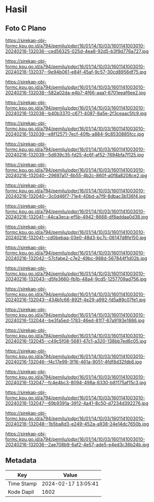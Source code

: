 # Hasil

## Foto C Plano

https://sirekap-obj-formc.kpu.go.id/a794/pemilu/pdpr/16/01/14/10/03/1601141003010-20240216-132036--ced56325-025d-4ea8-92d5-b3f9d776a727.jpg

https://sirekap-obj-formc.kpu.go.id/a794/pemilu/pdpr/16/01/14/10/03/1601141003010-20240216-132037--9e94b061-e84f-45af-9c57-30cd8956df75.jpg

https://sirekap-obj-formc.kpu.go.id/a794/pemilu/pdpr/16/01/14/10/03/1601141003010-20240216-132038--582a02da-e4b7-4f66-aaa1-6701eeaf6ee2.jpg

https://sirekap-obj-formc.kpu.go.id/a794/pemilu/pdpr/16/01/14/10/03/1601141003010-20240216-132038--b40b3370-c671-4087-8a5e-2f3ceaac5fc9.jpg

https://sirekap-obj-formc.kpu.go.id/a794/pemilu/pdpr/16/01/14/10/03/1601141003010-20240216-132039--e8f12571-7ecf-40fb-a884-9c8530885fcc.jpg

https://sirekap-obj-formc.kpu.go.id/a794/pemilu/pdpr/16/01/14/10/03/1601141003010-20240216-132039--5d939c35-fd25-4c6f-af52-7694bfa7f125.jpg

https://sirekap-obj-formc.kpu.go.id/a794/pemilu/pdpr/16/01/14/10/03/1601141003010-20240216-132040--29697a17-6b55-4b2c-860f-a0f8a8208ce2.jpg

https://sirekap-obj-formc.kpu.go.id/a794/pemilu/pdpr/16/01/14/10/03/1601141003010-20240216-132040--3c0d46f7-71e4-40bd-a7f9-8dbac3b136f4.jpg

https://sirekap-obj-formc.kpu.go.id/a794/pemilu/pdpr/16/01/14/10/03/1601141003010-20240216-132041--44ca3eca-ef5b-4942-8668-df8addaa0d38.jpg

https://sirekap-obj-formc.kpu.go.id/a794/pemilu/pdpr/16/01/14/10/03/1601141003010-20240216-132041--cd0bebaa-03e0-48d3-bc7c-06147d8fe150.jpg

https://sirekap-obj-formc.kpu.go.id/a794/pemilu/pdpr/16/01/14/10/03/1601141003010-20240216-132042--57cfabe2-c7e2-49bc-988d-567844f1d02b.jpg

https://sirekap-obj-formc.kpu.go.id/a794/pemilu/pdpr/16/01/14/10/03/1601141003010-20240216-132043--d5fe3660-fb1b-48a4-9cd5-1257709ad756.jpg

https://sirekap-obj-formc.kpu.go.id/a794/pemilu/pdpr/16/01/14/10/03/1601141003010-20240216-132043--434b1c66-892f-4e29-a992-fd5a89c07fe1.jpg

https://sirekap-obj-formc.kpu.go.id/a794/pemilu/pdpr/16/01/14/10/03/1601141003010-20240216-132044--be3fa5ed-1783-46ed-81f7-67a9193e1886.jpg

https://sirekap-obj-formc.kpu.go.id/a794/pemilu/pdpr/16/01/14/10/03/1601141003010-20240216-132045--c49c5f08-5681-47c1-a320-138bb7ed6c05.jpg

https://sirekap-obj-formc.kpu.go.id/a794/pemilu/pdpr/16/01/14/10/03/1601141003010-20240216-132046--f4c17e99-3f16-461a-9051-4fdf8d32fdb6.jpg

https://sirekap-obj-formc.kpu.go.id/a794/pemilu/pdpr/16/01/14/10/03/1601141003010-20240216-132047--fc4e4bc3-8094-498a-8330-b81175af15c3.jpg

https://sirekap-obj-formc.kpu.go.id/a794/pemilu/pdpr/16/01/14/10/03/1601141003010-20240216-132047--69b9391a-3912-4a41-8c50-d7234d392276.jpg

https://sirekap-obj-formc.kpu.go.id/a794/pemilu/pdpr/16/01/14/10/03/1601141003010-20240216-132048--1b5ba8d3-e249-452a-a938-24e14dc7650b.jpg

https://sirekap-obj-formc.kpu.go.id/a794/pemilu/pdpr/16/01/14/10/03/1601141003010-20240216-132036--2ae708b9-6af2-4e57-ade5-e4ed3c36b24b.jpg


## Metadata

| Key        | Value               |
| ---------- | ------------------- |
| Time Stamp | 2024-02-17 13:05:41 |
| Kode Dapil | 1602                |



